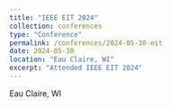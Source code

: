 ```yaml
---
title: "IEEE EIT 2024"
collection: conferences
type: "Conference"
permalink: /conferences/2024-05-30-eit
date: 2024-05-30
location: "Eau Claire, WI"
excerpt: "Attended IEEE EIT 2024"
---
```


Eau Claire, WI  
